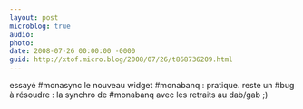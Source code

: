 ```yaml
---
layout: post
microblog: true
audio: 
photo: 
date: 2008-07-26 00:00:00 -0000
guid: http://xtof.micro.blog/2008/07/26/t868736209.html
---
```

essayé #monasync le nouveau widget #monabanq : pratique. reste un #bug à résoudre : la synchro de #monabanq avec les retraits au dab/gab ;)
